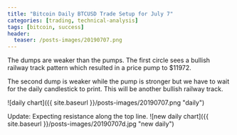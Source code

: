 ```yaml
---
title: "Bitcoin Daily BTCUSD Trade Setup for July 7"
categories: [trading, technical-analysis]
tags: [bitcoin, success]
header:
  teaser: /posts-images/20190707.png
---
```


The dumps are weaker than the pumps. The first circle sees a bullish railway track pattern which resulted in a price pump to $11972.

The second dump is weaker while the pump is stronger but we have to wait for the daily candlestick to print. This will be another bullish railway track.

![daily chart]({{ site.baseurl }}/posts-images/20190707.png "daily")

Update:
Expecting resistance along the top line.
![new daily chart]({{ site.baseurl }}/posts-images/20190707d.jpg "new daily")